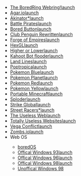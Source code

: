 <ul>
    <li><a href="https://webring.mesagrey.ca/" target="_blank">The BoredRing Webring!<span class="material-icons">launch</span></a></li>
    <li><a href="https://agar.io/" target="_blank">Agar.io<span class="material-icons">launch</span></a></li>
    <li><a href="https://en.akinator.com/" target="_blank">Akinator*<span class="material-icons">launch</span></a></li>
    <li><a href="https://www.kixeye.com/game/battlepirates/home" target="_blank">Battle Pirates<span class="material-icons">launch</span></a></li>
    <li><a href="https://www.boredbutton.com/" target="_blank">Bored Button<span class="material-icons">launch</span></a></li>
    <li><a href="https://cprewritten.net/" target="_blank">Club Penguin Rewritten<span class="material-icons">launch</span></a></li>
    <li><a href="https://us.forgeofempires.com/" target="_blank">Forge of Empires<span class="material-icons">launch</span></a></li>
    <li><a href="http://hexgl.bkcore.com/" target="_blank">HexGL<span class="material-icons">launch</span></a></li>
    <li><a href="http://www.higherlowergame.com/" target="_blank">Higher or Lower<span class="material-icons">launch</span></a></li>
    <li><a href="https://kaspammer.glitch.me/" target="_blank">Kahoot Bot flooder<span class="material-icons">launch</span></a></li>
    <li><a href="https://lines.chromeexperiments.com/" target="_blank">Land Lines<span class="material-icons">launch</span></a></li>
    <li><a href="https://www.poptropica.com/" target="_blank">Poptropica<span class="material-icons">launch</span></a></li>
    <li><a href="http://emulator.online/gameboy/pokemon-blue-version/" target="_blank">Pokemon Blue<span class="material-icons">launch</span></a></li>
    <li><a href="https://pokemon-planet.com/" target="_blank">Pokemon Planet<span class="material-icons">launch</span></a></li>
    <li><a href="http://emulator.online/gameboy/pokemon-red-version/" target="_blank">Pokemon Red<span class="material-icons">launch</span></a></li>
    <li><a href="http://emulator.online/gameboy/pokemon-yellow/" target="_blank">Pokemon Yellow<span class="material-icons">launch</span></a></li>
    <li><a href="https://github.com/portablemc/portablemc" target="_blank">Portable Minecraft<span class="material-icons">launch</span></a></li>
    <li><a href="https://www.sploder.com/" target="_blank">Sploder<span class="material-icons">launch</span></a></li>
    <li><a href="https://strike.ngames.com/" target="_blank">Strike Global<span class="material-icons">launch</span></a></li>
    <li><a href="http://www.streetracersgame.com/" target="_blank">Street Racers*<span class="material-icons">launch</span></a></li>
    <li><a href="https://theuselessweb.com/" target="_blank">The Useless Web<span class="material-icons">launch</span></a></li>
    <li><a href="https://www.totallyuselesswebsites.com/" target="_blank">Totally Useless Websites<span class="material-icons">launch</span></a></li>
    <li><a href="hhttps://www.kixeye.com/game/vegaconflict/home" target="_blank">Vega Conflict<span class="material-icons">launch</span></a></li>
    <li><a href="http://zombs.io/" target="_blank">Zombs.io<span class="material-icons">launch</span></a></li>
    <li>Web OS</li>
    <ul>
        <li><a href="https://bored-os.pisaucer.com/" target="_blank">boredOS</a></li>
        <li><a href="https://www.windows93.net" target="_blank">Offical Windows 93<span class="material-icons">launch</span></a></li>
        <li><a href="https://www.windows96.net" target="_blank">Offical Windows 96<span class="material-icons">launch</span></a></li>
        <li><a href="https://98.js.org" target="_blank">Offical Windows 98<span class="material-icons">launch</span></a></li>
        <li><a href="https://bored-win98.pisaucer.com" target="_blank">Unoffical Windows 98</a></li>
    </ul>
</ul>
